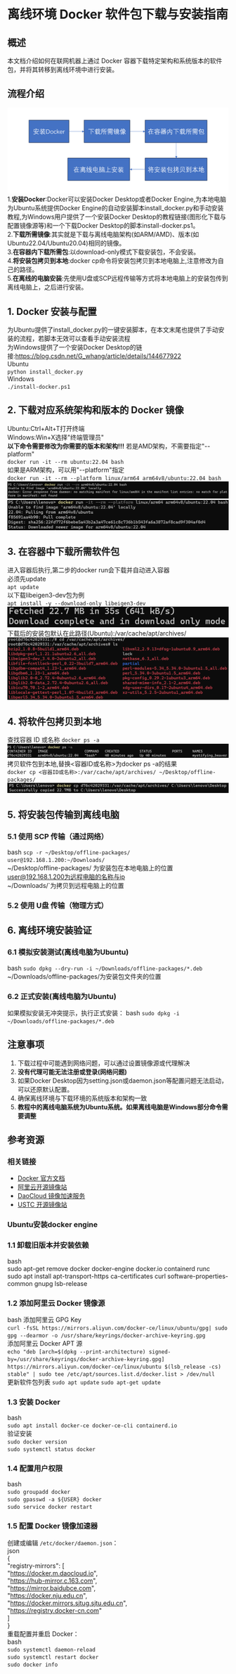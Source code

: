 
# 离线环境 Docker 软件包下载与安装指南

## 概述
本文档介绍如何在联网机器上通过 Docker 容器下载特定架构和系统版本的软件包，并将其转移到离线环境中进行安装。  
## 流程介绍
![流程图](https://github.com/WangYiNingbigdatabase/test/blob/main/%E6%B5%81%E7%A8%8B%E5%9B%BE.png)
1.**安装Docker**:Docker可以安装Docker Desktop或者Docker Engine,为本地电脑为Ubuntu系统提供Docker Engine的自动安装脚本install_docker.py和手动安装教程,为Windows用户提供了一个安装Docker Desktop的教程链接(图形化下载与配置镜像源等)和一个下载Docker Desktop的脚本install-docker.ps1。  
2.**下载所需镜像**:其实就是下载与离线电脑架构(如ARM/AMD)、版本(如Ubuntu22.04/Ubuntu20.04)相同的镜像。  
3.**在容器内下载所需包**:以download-only模式下载安装包，不会安装。  
4.**将安装包拷贝到本地**:docker cp命令将安装包拷贝到本地电脑上,注意修改为自己的路径。  
5.**在离线的电脑安装**:先使用U盘或SCP远程传输等方式将本地电脑上的安装包传到离线电脑上，之后进行安装。 

## 1. Docker 安装与配置
为Ubuntu提供了install_docker.py的一键安装脚本，在本文末尾也提供了手动安装的流程，若脚本无效可以查看手动安装流程  
为Windows提供了一个安装Docker Desktop的链接:https://blog.csdn.net/G_whang/article/details/144677922  
Ubuntu  
`python install_docker.py`  
Windows  
`./install-docker.ps1`
## 2. 下载对应系统架构和版本的 Docker 镜像
Ubuntu:Ctrl+Alt+T打开终端   
Windows:Win+X选择"终端管理员"  
**以下命令需要修改为你需要的版本和架构!!!**
若是AMD架构，不需要指定"--platform"  
`docker run -it --rm ubuntu:22.04 bash`  
如果是ARM架构，可以用"--platform"指定  
`docker run -it --rm --platform linux/arm64 arm64v8/ubuntu:22.04 bash`  
![失败拉取镜像](https://github.com/WangYiNingbigdatabase/test/blob/main/%E5%A4%B1%E8%B4%A5%E6%8B%89%E5%8F%96%E9%95%9C%E5%83%8F.png)  
![成功拉取镜像](https://github.com/WangYiNingbigdatabase/test/blob/main/%E6%88%90%E5%8A%9F%E6%8B%89%E5%8F%96%E9%95%9C%E5%83%8F.png)
## 3. 在容器中下载所需软件包
进入容器后执行,第二步的docker run会下载并自动进入容器  
必须先update  
`apt update`  
以下载libeigen3-dev包为例  
`apt install -y --download-only libeigen3-dev`  
![成功下载包](https://github.com/WangYiNingbigdatabase/test/blob/main/%E6%88%90%E5%8A%9F%E4%B8%8B%E8%BD%BD%E5%8C%85.png)  
下载后的安装包默认在此路径(Ubuntu):/var/cache/apt/archives/  
![查看下载包](https://github.com/WangYiNingbigdatabase/test/blob/main/%E6%9F%A5%E7%9C%8B%E4%B8%8B%E8%BD%BD%E5%8C%85.png)  
## 4. 将软件包拷贝到本地
查找容器 ID 或名称
`docker ps -a`
![查找容器](https://github.com/WangYiNingbigdatabase/test/blob/main/%E6%9F%A5%E6%89%BE%E5%AE%B9%E5%99%A8.png) 
拷贝软件包到本地,替换<容器ID或名称>为docker ps -a的结果  
`docker cp <容器ID或名称>:/var/cache/apt/archives/ ~/Desktop/offline-packages/`  
![成功拷贝包](https://github.com/WangYiNingbigdatabase/test/blob/main/%E6%88%90%E5%8A%9F%E6%8B%B7%E8%B4%9D%E5%8C%85.png) 
## 5. 将安装包传输到离线电脑

### 5.1 使用 SCP 传输（通过网络）
bash
`scp -r ~/Desktop/offline-packages/ user@192.168.1.200:~/Downloads/`  
~/Desktop/offline-packages/ 为安装包在本地电脑上的位置  
user@192.168.1.200为远程电脑的名称与ip  
~/Downloads/`为拷贝到远程电脑上的位置  
### 5.2 使用 U盘 传输（物理方式）


## 6. 离线环境安装验证
### 6.1 模拟安装测试(离线电脑为Ubuntu)
bash
`sudo dpkg --dry-run -i ~/Downloads/offline-packages/*.deb`  
~/Downloads/offline-packages/为安装包文件夹的位置
### 6.2 正式安装(离线电脑为Ubuntu)
如果模拟安装无冲突提示，执行正式安装：
bash
`sudo dpkg -i ~/Downloads/offline-packages/*.deb`  
## 注意事项

1. 下载过程中可能遇到网络问题，可以通过设置镜像源或代理解决  
2. **没有代理可能无法注册或登录(网络问题)**
3. 如果Docker Desktop因为setting.json或daemon.json等配置问题无法启动，可以还原默认配置。
4. 确保离线环境与下载环境的系统版本和架构一致
5. **教程中的离线电脑系统为Ubuntu系统。如果离线电脑是Windows部分命令需要调整**

## 参考资源
### 相关链接
- [Docker 官方文档](https://docs.docker.com/)
- [阿里云开源镜像站](https://mirrors.aliyun.com/)
- [DaoCloud 镜像加速服务](https://github.com/DaoCloud/public-image-mirror)
- [USTC 开源镜像站](https://mirrors.ustc.edu.cn/)
### Ubuntu安装docker engine

### 1.1 卸载旧版本并安装依赖
bash  
sudo apt-get remove docker docker-engine docker.io containerd runc  
sudo apt install apt-transport-https ca-certificates curl software-properties-common gnupg lsb-release  
### 1.2 添加阿里云 Docker 镜像源
bash
添加阿里云 GPG Key   
`curl -fsSL https://mirrors.aliyun.com/docker-ce/linux/ubuntu/gpg| sudo gpg --dearmor -o /usr/share/keyrings/docker-archive-keyring.gpg`  
添加阿里云 Docker APT 源  
`echo "deb [arch=$(dpkg --print-architecture) signed-by=/usr/share/keyrings/docker-archive-keyring.gpg] https://mirrors.aliyun.com/docker-ce/linux/ubuntu $(lsb_release -cs) stable" | sudo tee /etc/apt/sources.list.d/docker.list > /dev/null`  
更新软件包列表
`sudo apt update`
`sudo apt-get update`
### 1.3 安装 Docker
bash  
`sudo apt install docker-ce docker-ce-cli containerd.io`  
验证安装  
`sudo docker version`  
`sudo systemctl status docker`  
### 1.4 配置用户权限
bash  
`sudo groupadd docker`  
`sudo gpasswd -a ${USER} docker`  
`sudo service docker restart`  
### 1.5 配置 Docker 镜像加速器
创建或编辑 `/etc/docker/daemon.json`：  
json  
{  
"registry-mirrors": [  
"https://docker.m.daocloud.io",  
"https://hub-mirror.c.163.com",  
"https://mirror.baidubce.com",  
"https://docker.nju.edu.cn",  
"https://docker.mirrors.sjtug.sjtu.edu.cn",  
"https://registry.docker-cn.com"  
]  
}  
重载配置并重启 Docker：  
bash  
`sudo systemctl daemon-reload`  
`sudo systemctl restart docker`  
`sudo docker info`  
